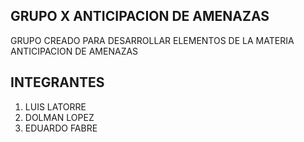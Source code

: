 ## GRUPO X ANTICIPACION DE AMENAZAS
GRUPO CREADO PARA DESARROLLAR ELEMENTOS DE LA MATERIA ANTICIPACION DE AMENAZAS
## INTEGRANTES
1. LUIS LATORRE
2. DOLMAN LOPEZ
3. EDUARDO FABRE
